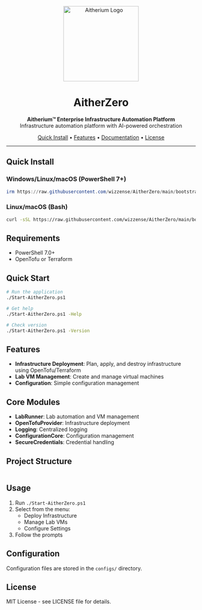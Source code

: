 <p align="center">
  <img src="assets/branding/aitherium-logo.png" alt="Aitherium Logo" width="200"/>
</p>

<h1 align="center">AitherZero</h1>

<p align="center">
  <strong>Aitherium™ Enterprise Infrastructure Automation Platform</strong><br>
  Infrastructure automation platform with AI-powered orchestration
</p>

<p align="center">
  <a href="#quick-install">Quick Install</a> •
  <a href="#features">Features</a> •
  <a href="#documentation">Documentation</a> •
  <a href="#license">License</a>
</p>

---

## Quick Install

### Windows/Linux/macOS (PowerShell 7+)
```powershell
irm https://raw.githubusercontent.com/wizzense/AitherZero/main/bootstrap.ps1 | iex
```

### Linux/macOS (Bash)
```bash
curl -sSL https://raw.githubusercontent.com/wizzense/AitherZero/main/bootstrap.sh | bash
```

## Requirements

- PowerShell 7.0+
- OpenTofu or Terraform

## Quick Start

```bash
# Run the application
./Start-AitherZero.ps1

# Get help
./Start-AitherZero.ps1 -Help

# Check version
./Start-AitherZero.ps1 -Version
```

## Features

- **Infrastructure Deployment**: Plan, apply, and destroy infrastructure using OpenTofu/Terraform
- **Lab VM Management**: Create and manage virtual machines
- **Configuration**: Simple configuration management

## Core Modules

- **LabRunner**: Lab automation and VM management
- **OpenTofuProvider**: Infrastructure deployment
- **Logging**: Centralized logging
- **ConfigurationCore**: Configuration management
- **SecureCredentials**: Credential handling

## Project Structure

```
```

## Usage

1. Run `./Start-AitherZero.ps1`
2. Select from the menu:
   - Deploy Infrastructure
   - Manage Lab VMs
   - Configure Settings
3. Follow the prompts

## Configuration

Configuration files are stored in the `configs/` directory.

## License

MIT License - see LICENSE file for details.

